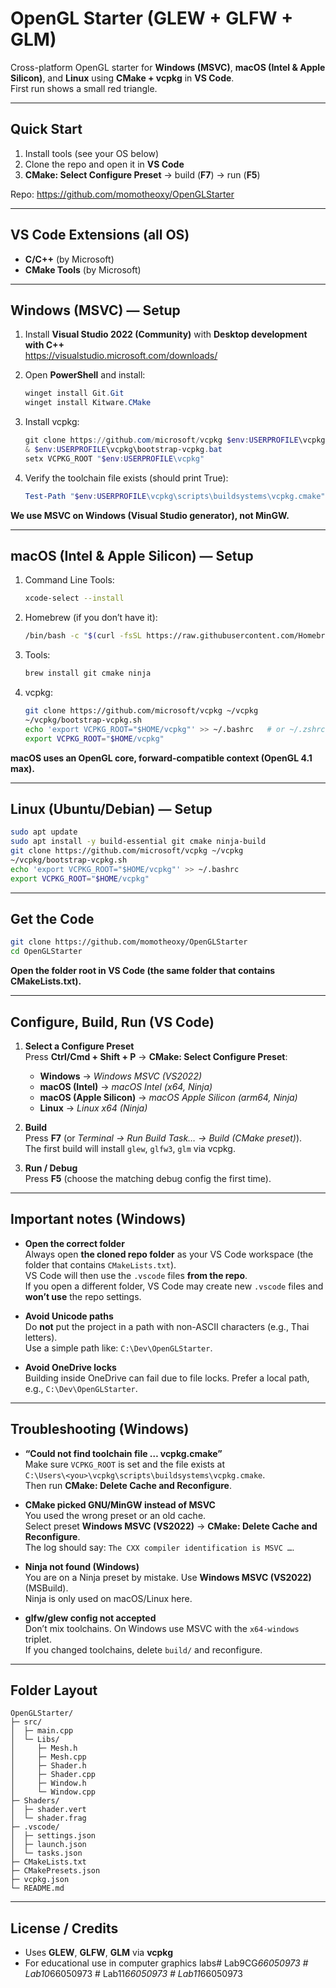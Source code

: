 # OpenGL Starter (GLEW + GLFW + GLM)

Cross-platform OpenGL starter for **Windows (MSVC)**, **macOS (Intel & Apple Silicon)**, and **Linux** using **CMake + vcpkg** in **VS Code**.  
First run shows a small red triangle. 

---

## Quick Start

1) Install tools (see your OS below)  
2) Clone the repo and open it in **VS Code**  
3) **CMake: Select Configure Preset** → build (**F7**) → run (**F5**)

Repo: https://github.com/momotheoxy/OpenGLStarter

---

## VS Code Extensions (all OS)

- **C/C++** (by Microsoft)  
- **CMake Tools** (by Microsoft)

---

## Windows (MSVC) — Setup

1. Install **Visual Studio 2022 (Community)** with **Desktop development with C++**  
   https://visualstudio.microsoft.com/downloads/

2. Open **PowerShell** and install:
   ```powershell
   winget install Git.Git
   winget install Kitware.CMake
   ```

3. Install vcpkg:
   ```powershell
   git clone https://github.com/microsoft/vcpkg $env:USERPROFILE\vcpkg
   & $env:USERPROFILE\vcpkg\bootstrap-vcpkg.bat
   setx VCPKG_ROOT "$env:USERPROFILE\vcpkg"
   ```

4. Verify the toolchain file exists (should print True):
   ```powershell
   Test-Path "$env:USERPROFILE\vcpkg\scripts\buildsystems\vcpkg.cmake"
   ```

**We use MSVC on Windows (Visual Studio generator), not MinGW.**

---

## macOS (Intel & Apple Silicon) — Setup

1. Command Line Tools:
   ```bash
   xcode-select --install
   ```

2. Homebrew (if you don’t have it):
   ```bash
   /bin/bash -c "$(curl -fsSL https://raw.githubusercontent.com/Homebrew/install/HEAD/install.sh)"
   ```

3. Tools:
   ```bash
   brew install git cmake ninja
   ```

4. vcpkg:
   ```bash
   git clone https://github.com/microsoft/vcpkg ~/vcpkg
   ~/vcpkg/bootstrap-vcpkg.sh
   echo 'export VCPKG_ROOT="$HOME/vcpkg"' >> ~/.bashrc   # or ~/.zshrc
   export VCPKG_ROOT="$HOME/vcpkg"
   ```

**macOS uses an OpenGL core, forward-compatible context (OpenGL 4.1 max).**

---

## Linux (Ubuntu/Debian) — Setup

   ```bash
   sudo apt update
   sudo apt install -y build-essential git cmake ninja-build
   git clone https://github.com/microsoft/vcpkg ~/vcpkg
   ~/vcpkg/bootstrap-vcpkg.sh
   echo 'export VCPKG_ROOT="$HOME/vcpkg"' >> ~/.bashrc
   export VCPKG_ROOT="$HOME/vcpkg"
   ```

---

## Get the Code

   ```bash
   git clone https://github.com/momotheoxy/OpenGLStarter
   cd OpenGLStarter
   ```

**Open the folder root in VS Code (the same folder that contains CMakeLists.txt).**

---

## Configure, Build, Run (VS Code)

1. **Select a Configure Preset**  
   Press **Ctrl/Cmd + Shift + P** → **CMake: Select Configure Preset**:
   - **Windows** → *Windows MSVC (VS2022)*
   - **macOS (Intel)** → *macOS Intel (x64, Ninja)*
   - **macOS (Apple Silicon)** → *macOS Apple Silicon (arm64, Ninja)*
   - **Linux** → *Linux x64 (Ninja)*

2. **Build**  
   Press **F7** (or *Terminal → Run Build Task… → Build (CMake preset)*).  
   The first build will install `glew`, `glfw3`, `glm` via vcpkg.

3. **Run / Debug**  
   Press **F5** (choose the matching debug config the first time).

---

## Important notes (Windows)

- **Open the correct folder**  
  Always open **the cloned repo folder** as your VS Code workspace (the folder that contains `CMakeLists.txt`).  
  VS Code will then use the `.vscode` files **from the repo**.  
  If you open a different folder, VS Code may create new `.vscode` files and **won’t use** the repo settings.

- **Avoid Unicode paths**  
  Do **not** put the project in a path with non-ASCII characters (e.g., Thai letters).  
  Use a simple path like: `C:\Dev\OpenGLStarter`.

- **Avoid OneDrive locks**  
  Building inside OneDrive can fail due to file locks. Prefer a local path, e.g., `C:\Dev\OpenGLStarter`.

---

## Troubleshooting (Windows)

- **“Could not find toolchain file … vcpkg.cmake”**  
  Make sure `VCPKG_ROOT` is set and the file exists at  
  `C:\Users\<you>\vcpkg\scripts\buildsystems\vcpkg.cmake`.  
  Then run **CMake: Delete Cache and Reconfigure**.

- **CMake picked GNU/MinGW instead of MSVC**  
  You used the wrong preset or an old cache.  
  Select preset **Windows MSVC (VS2022)** → **CMake: Delete Cache and Reconfigure**.  
  The log should say: `The CXX compiler identification is MSVC …`.

- **Ninja not found (Windows)**  
  You are on a Ninja preset by mistake. Use **Windows MSVC (VS2022)** (MSBuild).  
  Ninja is only used on macOS/Linux here.

- **glfw/glew config not accepted**  
  Don’t mix toolchains. On Windows use MSVC with the `x64-windows` triplet.  
  If you changed toolchains, delete `build/` and reconfigure.

---

## Folder Layout

```
OpenGLStarter/
├─ src/
│  ├─ main.cpp
│  └─ Libs/
│     ├─ Mesh.h
│     ├─ Mesh.cpp
│     ├─ Shader.h
│     ├─ Shader.cpp
│     ├─ Window.h
│     └─ Window.cpp
├─ Shaders/
│  ├─ shader.vert
│  └─ shader.frag
├─ .vscode/
│  ├─ settings.json
│  ├─ launch.json
│  └─ tasks.json
├─ CMakeLists.txt
├─ CMakePresets.json
├─ vcpkg.json
└─ README.md
```

---

## License / Credits

- Uses **GLEW**, **GLFW**, **GLM** via **vcpkg**  
- For educational use in computer graphics labs#   L a b 9 C G _ 6 6 0 5 0 9 7 3  
 #   L a b 1 0 _ 6 6 0 5 0 9 7 3  
 #   L a b 1 1 _ 6 6 0 5 0 9 7 3  
 #   L a b 1 1 _ 6 6 0 5 0 9 7 3  
 